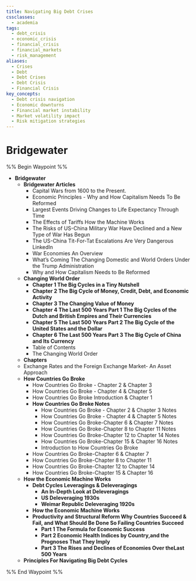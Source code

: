 ```yaml
---
title: Navigating Big Debt Crises
cssclasses:
  - academia
tags:
  - debt_crisis
  - economic_crisis
  - financial_crisis
  - financial_markets
  - risk_management
aliases:
  - Crises
  - Debt
  - Debt Crises
  - Debt Crisis
  - Financial Crisis
key_concepts:
  - Debt crisis navigation
  - Economic downturns
  - Financial market instability
  - Market volatility impact
  - Risk mitigation strategies
---
```


# Bridgewater

%% Begin Waypoint %%
- **Bridgewater**
	- **Bridgewater Articles**
		- Capital Wars from 1600 to the Present.
		- Economic Principles - Why and How Capitalism Needs To Be Reformed
		- Largest Events Driving Changes to Life Expectancy Through Time
		- The Effects of Tariffs How the Machine Works
		- The Risks of US-China Military War Have Declined and a New Type of War Has Begun
		- The US-China Tit-For-Tat Escalations Are Very Dangerous  LinkedIn
		- War Economies An Overview
		- What’s Coming The Changing Domestic and World Orders Under the Trump Administration
		- Why and How Capitalism Needs to Be Reformed
	- **Changing World Order**
		- **Chapter 1 The Big Cycles in a Tiny Nutshell**
		- **Chapter 2 The Big Cycle of Money, Credit, Debt, and Economic Activity**
		- **Chapter 3 The Changing Value of Money**
		- **Chapter 4 The Last 500 Years Part 1 The Big Cycles of the Dutch and British Empires and Their Currencies**
		- **Chapter 5 The Last 500 Years Part 2 The Big Cycle of the United States and the Dollar**
		- **Chapter 6 The Last 500 Years Part 3 The Big Cycle of China and Its Currency**
		- Table of Contents
		- The Changing World Order
	- **Chapters**
	- Exchange Rates and the Foreign Exchange Market- An Asset Approach
	- **How Countries Go Broke**
		- How Countries Go Broke - Chapter 2 & Chapter 3
		- How Countries Go Broke - Chapter 4 & Chapter 5
		- How Countries Go Broke Introduction & Chapter 1
		- **How Countries Go Broke Notes**
			- How Countries Go Broke - Chapter 2 & Chapter 3 Notes
			- How Countries Go Broke - Chapter 4 & Chapter 5 Notes
			- How Countries Go Broke-Chapter 6 & Chapter 7 Notes
			- How Countries Go Broke-Chapter 8 to Chapter 11 Notes
			- How Countries Go Broke-Chapter 12 to Chapter 14 Notes
			- How Countries Go Broke-Chapter 15 & Chapter 16 Notes
			- Introduction to How Countries Go Broke
		- How Countries Go Broke-Chapter 6 & Chapter 7
		- How Countries Go Broke-Chapter 8 to Chapter 11
		- How Countries Go Broke-Chapter 12 to Chapter 14
		- How Countries Go Broke-Chapter 15 & Chapter 16
	- **How the Economic Machine Works**
		- **Debt Cycles Leveragings & Deleveragings**
			- **An In-Depth Look at Deleveragings**
			- **US Deleveraging 1930s**
			- **Weimar Republic Deleveraging 1920s**
		- **How the Economic Machine Works**
		- **Productivity and Structural Reform Why Countries Succeed & Fail, and What Should Be Done So Failing Countries Succeed**
			- **Part 1 The Formula for Economic Success**
			- **Part 2 Economic Health Indices by Country,and the Prognoses That They Imply**
			- **Part 3 The Rises and Declines of Economies Over theLast 500 Years**
	- **Principles For Navigating Big Debt Cycles**

%% End Waypoint %%
